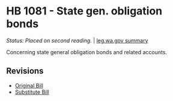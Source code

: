 # HB 1081 - State gen. obligation bonds
*Status: Placed on second reading.* | [leg.wa.gov summary](https://app.leg.wa.gov/billsummary?BillNumber=1081&Year=2021)

Concerning state general obligation bonds and related accounts.

## Revisions
* [Original Bill](1/)
* [Substitute Bill](S/)